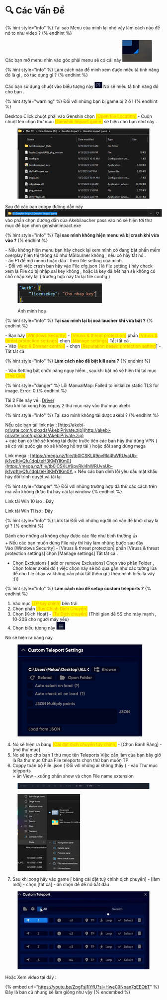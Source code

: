 # 🔍 Các Vấn Đề



{% hint style="info" %}
Tại sao Menu của mình lại nhỏ vậy làm cách nào để nó to như video ?
{% endhint %}

Các bạn mở menu nhìn vào góc phải menu sẽ có cái này ![](<../.gitbook/assets/image (23).png>)

{% hint style="info" %}
Làm cách nào để mình xem được miêu tả tính năng đó là gì , có tác dụng gì ?&#x20;
{% endhint %}

Các bạn sử dụng chuột vào biểu tượng này ![](<../.gitbook/assets/image (22).png>) Nó sẽ miêu tả tính năng đó cho bạn .

{% hint style="warning" %}
Đối với những bạn bị game bị 2 ổ !
{% endhint %}

Desktop Click chuột phải vào Genshin chọn <mark style="color:orange;">\[Open file Location]</mark> - Cuộn chuột lên chọn thư mục <mark style="color:orange;">\[Genshin Impact game]</mark> sẽ hiện cho bạn như này . &#x20;

<figure><img src="../.gitbook/assets/image (20).png" alt=""><figcaption></figcaption></figure>

Sau đó các bạn coppy đường dẫn này ![](<../.gitbook/assets/image (21).png>) vào phần chọn đường dẫn của Akebilaucher pass vào nó sẽ hiện tới thư mục để bạn chọn genshinImpact.exe

{% hint style="info" %}
**Tại sao mình không hiện menu và bị crash khi vừa vào ?**
{% endhint %}

\- Nếu không hiện menu bạn hãy check lại xem mình có đang bật phần mềm overplay hiện thị thông số như MSIburner không , nếu có hãy tắt nó .\
\- ấn F1 để mở menu hoặc dấu \` theo file setting của mình.\
\- Đối với việc crash bạn hãy vào File cfg.json ( là file setting ) hãy check xem là File có bị nhập sai key không , hoặc là key đã hết hạn sẽ không có chỗ nhập key lại ( trường hợp này tải lại file config )

<figure><img src="../.gitbook/assets/Screenshot 2023-10-03 135107.png" alt=""><figcaption><p>Ảnh minh hoạ</p></figcaption></figure>

{% hint style="info" %}
**Tại sao mình lại bị xoá laucher khi vừa bật ?**
{% endhint %}

\- Bạn hãy <mark style="color:orange;">\[Windows Security]</mark> - <mark style="color:orange;">\[Viruss & threat protection]</mark> phần <mark style="color:orange;">\[Viruss & threat protection settings]</mark> chọn <mark style="color:orange;">\[Manage settings]</mark> Tắt tất cả .\
**-** Vào <mark style="color:orange;">\[App & Bowser control]</mark> - chọn <mark style="color:orange;">\[Reputation based protection setting</mark>] - Tắt tất cả

{% hint style="info" %}
**Làm cách nào để bật kill aura ?**
{% endhint %}

\- Vào Setting bật chức năng nguy hiểm , sau khi bật nó sẽ hiện thị tại mục <mark style="color:orange;">\[Thế Giới]</mark>

{% hint style="danger" %}
Lỗi ManualMap: Failed to initialize static TLS for image. Error: 0
{% endhint %}

Tải 2 File này về : [Driver](https://drive.google.com/drive/folders/1LkP66KHFBcu3IVi6AxCdj7JU5Vrx4H7n?usp=sharing)\
Sau khi tải xong hãy coppy 2 thư mục này vào thư mục akebi&#x20;

{% hint style="info" %}
Tại sao mình không tải được akebi ?
{% endhint %}

Nếu các bạn tải link này : [http://akebi-private.com/uploads/AkebiPrivate.zip](http://akebi-private.com/uploads/AkebiPrivate.zip) \
\+ các bạn có thể sẽ không tải được trước tiên các bạn hãy thử dùng VPN ( sẽ có vài quốc gia nó sẽ không hỗ trợ tải ) hoặc đổi sang dùng mega

Link mega : [https://mega.nz/file/tb0lCSKL#9pvRkl4hWRUvaUb-jk1vp1tIyQfu1dqLteH3KMYlKm0](https://mega.nz/file/tb0lCSKL#9pvRkl4hWRUvaUb-jk1vp1tIyQfu1dqLteH3KMYlKm0)\
\+ Nếu các bạn dính lỗi yêu cầu mật khẩu hãy đổi trình duyệt và tải lại

{% hint style="danger" %}
Đối với những trường hợp đã thử các cách trên mà vẫn không được thì hãy cài lại window
{% endhint %}

Link tải WIn 10 iso : Đây

Link tải WIn 11 iso : Đây

{% hint style="info" %}
Link tải Đối với những người có vấn đề khởi chạy là gì ?
{% endhint %}

Dành cho những ai không chạy được các file như bình thường :thumbsup:\
\+ Nếu các bạn muốn dùng File này thì hãy làm những bước sau đây\
Vào \[Windows Security] - \[Viruss & threat protection] phần \[Viruss & threat protection settings] chọn \[Manage settings] Tắt tất cả .

* Chọn Exclusions \[ add or remove Exclusions] Chọn vào phần Folder , Chọn folder akebi đó ( việc chọn này sẽ bỏ qua gần như các tường lửa để cho file chạy và không cần phải tắt thêm gì ) theo mình hiểu là vây :)))

{% hint style="info" %}
**Làm cách nào để setup custom teleports ?**
{% endhint %}

1. Vào mục <mark style="color:orange;">\[TP tuỳ chỉnh]</mark> bên trái
2. Chọn phần <mark style="color:orange;">\[Tuỳ Chỉnh Dịch Chuyển]</mark>&#x20;
3. Chọn \[Kích Hoạt] - <mark style="color:orange;">\[Tự Dịch chuyển]</mark> (Thời gian để 5S cho máy mạnh , 10-20S cho người máy yếu)
4. Chọn biểu tượng này ![](<../.gitbook/assets/Screenshot 2023-10-03 130639.png>)

Nó sẽ hiện ra bảng này

<figure><img src="../.gitbook/assets/spaces_ZbKaBGYDYr0igtCwvs4p_uploads_3PZfjaeQ2LzdXrgjica0_image (1).webp" alt=""><figcaption></figcaption></figure>



4. Nó sẽ hiện ra bảng <mark style="color:orange;">\[Cài đặt dịch chuyển tuỳ chỉnh]</mark> -  \[Chọn Bánh Răng] - \[mở thư mục]&#x20;
5. No sẽ tạo cho bạn 1 thư mục tên Teleports Việc cần làm của bạn bây giờ là Ra thư mục Chứa File teleports chọn thứ bạn muốn TP
6. Coppy toàn bộ File .json ( Đổi với những ai không thấy ) - vào Thư mục teleports\
   \+ ấn View - xuống phần show và chọn File name extension

<div align="center">

<figure><img src="../.gitbook/assets/Screenshot 2023-10-03 132433.png" alt=""><figcaption></figcaption></figure>

</div>

<div align="left">

<figure><img src="../.gitbook/assets/Screenshot 2023-10-03 132531.png" alt="" width="201"><figcaption></figcaption></figure>

</div>

7. Sau khi xong hãy vào game \[ bảng cài đặt tuỳ chỉnh dịch chuyển] - \[làm mới] - chọn \[tất cả] - ấn chọn để để nó bắt đầu&#x20;

<figure><img src="../.gitbook/assets/Screenshot 2023-10-03 133628.png" alt=""><figcaption></figcaption></figure>

Hoặc Xem video tại đây :

{% embed url="https://youtu.be/ZpgFsj1iYfU?si=Hwe09Npan7qEEObT" %}
Đây là bản cũ nhưng sẽ làm giống như vậy
{% endembed %}

